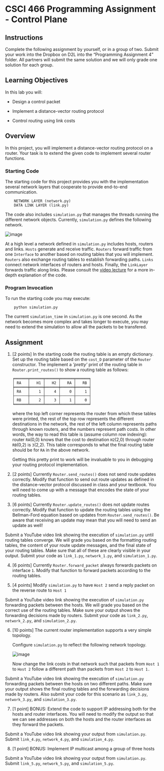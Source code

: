# CSCI 466 Programming Assignment - Control Plane 

## Instructions


Complete the following assignment by yourself, or in a group of two.
Submit your work into the Dropbox on D2L into the “Programming Assignment 4” folder. 
All partners will submit the same solution and we will only grade one solution for each group.

## Learning Objectives

In this lab you will:

-   Design a control packet

-   Implement a distance-vector routing protocol

-   Control routing using link costs

## Overview

In this project, you will implement a distance-vector routing protocol on a router. 
Your task is to extend the given code to implement several router functions.

### Starting Code

The starting code for this project provides you with the implementation several network layers that cooperate to provide end-to-end communication.

```
    NETWORK LAYER (network.py)
    DATA LINK LAYER (link.py)
```

The code also includes `simulation.py` that manages the threads running the different network objects.
Currently, `simulation.py` defines the following network.

![image](images/simple.png)
<!-- <img src="images/simple.png" alt="Drawing" style="width:400pt; height:100pt"/> -->

At a high level a network defined in `simulation.py` includes hosts, routers and links. 
`Hosts` generate and receive traffic. 
`Routers` forward traffic from one `Interface` to another based on routing tables that you will implement. 
`Routers` also exchange routing tables to establish forwarding paths.
`Links` connect network interfaces of routers and hosts. 
Finally, the `LinkLayer` forwards traffic along links. 
Please consult the [video lecture](https://www.youtube.com/watch?v=vsB5zJLCU2k) for a more in-depth explanation of the code.

### Program Invocation

To run the starting code you may execute:

```
    python simulation.py
```

The current `simulation_time` in `simulation.py` is one second. As the network becomes more complex and takes longer to execute, you may need to extend the simulation to allow all the packets to be transfered.


## Assignment

1. [2 points] In the starting code the routing table is an empty dictionary.
	Set up the routing table based on the `cost_D` parameter of the `Router` constructor.
	The implement a _'pretty'_ print of the routing table in `Router.print_routes()` to show a routing table as follows:

	```
	╒══════╤══════╤══════╤══════╤══════╕
	│ RA   │   H1 │   H2 │   RA │   RB │
	╞══════╪══════╪══════╪══════╪══════╡
	│ RA   │    1 │    4 │    0 │    1 │
	├──────┼──────┼──────┼──────┼──────┤
	│ RB   │    2 │    3 │    1 │    0 │
	╘══════╧══════╧══════╧══════╧══════╛
 	```  
 	
	where the top left corner represents the router from which these tables were printed, the rest of the top row represents the different destinations in the network, the rest of the left column represents paths through known routers, and the numbers represent path costs. 
	In other words, the way to read this table is (assume column row indexing): router `RA`(0,0) knows that the cost to destination `H2`(2,0) through router `RB`(0,2) is `3`(2,2).
 	This table corresponds to what the final routing table should be for `RA` in the above network.

 	Getting this pretty print to work will be invaluable to you in debugging your routing protocol implementation.


2. [2 points] Currently `Router.send_routes()` does not send route updates correctly. 
Modify that function to send out route updates as defined in the distance-vector protocol discussed in class and your textbook. 
You will need to come up with a message that encodes the state of your routing tables. 


3. [6 points] Currently `Router.update_routes()` does not update routes correctly. 
Modify that function to update the routing tables using the  Bellman-Ford equation based on updates from `Router.send_routes()`. 
Be aware that receiving an update may mean that you will need to send an update as well!


Submit a YouTube video link showing the execution of `simulation.py` until routing tables converge.
	We will grade you based on the formatting routing tables, the content of your route update messages, and the final state of your routing tables.
	Make sure that all of these are clearly visible in your output.
	Submit your code as `link_1.py`, `network_1.py`, and `simulation_1.py`.


4. [6 points] Currently `Router.forward_packet` always forwards packets on interface `1`.
	Modify that function to forward packets according to the routing tables.

5. [4 points] Modify `simulation.py` to have `Host 2` send a reply packet on the reverse route to `Host 1`


Submit a YouTube video link showing the execution of `simulation.py` forwarding packets between the hosts.
We will grade you based on the correct use of the routing tables.
Make sure your output shows the forwarding decisions made by routers.
Submit your code as `link_2.py`, `network_2.py`, and `simulation_2.py`.



6. [10 points] The current router implementation supports a very simple topology.

	Configure `simulation.py` to reflect the following network topology.

	![image](images/complex.png) 

	Now change the link costs in that network such that packets from `Host 1` to `Host 2` follow a different path than packets from `Host 2` to `Host 1.`

Submit a YouTube video link showing the execution of `simulation.py` forwarding packets between the hosts on two different paths.
Make sure your output shows the final routing tables and the forwarding decisions made by routers.
Also submit your code for this scenario as `link_3.py`, `network_3.py`, and `simulation_3.py`.


7. [1 point] BONUS: Extend the code to support IP addressing both for the hosts and router interfaces. You will need to modify the output so that we can see addresses on both the hosts and the router interfaces as they forward the packets.

Submit a YouTube video link showing your output from `simulation.py`.
Submit `link_4.py`, `network_4.py`, and `simulation_4.py`.

8. [1 point] BONUS: Implement IP multicast among a group of three hosts

Submit a YouTube video link showing your output from `simulation.py`. 
Submit `link_5.py`, `network_5.py`, and `simulation_5.py`.
